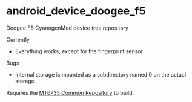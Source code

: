 # android_device_doogee_f5
Doogee F5 CyanogenMod device tree repository

Currently
* Everything works, except for the fingerprint sensor

Bugs
* Internal storage is mounted as a subdirectory named 0 on the actual storage

Requires the [MT6735 Common Repository](https://github.com/visi0nary/android_device_mt6753_common) to build.
